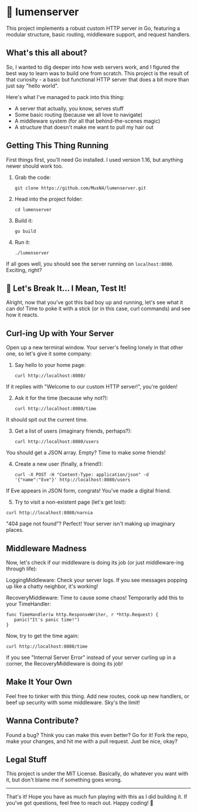 # 🌟 lumenserver

This project implements a robust custom HTTP server in Go, featuring a modular structure, basic routing, middleware support, and request handlers.

## What's this all about?

So, I wanted to dig deeper into how web servers work, and I figured the best way to learn was to build one from scratch. This project is the result of that curiosity - a basic but functional HTTP server that does a bit more than just say "hello world".

Here's what I've managed to pack into this thing:

- A server that actually, you know, serves stuff
- Some basic routing (because we all love to navigate)
- A middleware system (for all that behind-the-scenes magic)
- A structure that doesn't make me want to pull my hair out

## Getting This Thing Running

First things first, you'll need Go installed. I used version 1.16, but anything newer should work too.

1. Grab the code:
   ```
   git clone https://github.com/MuxN4/lumenserver.git
   ```
2. Head into the project folder:
   ```
   cd lumenserver
   ```
3. Build it:
   ```
   go build
   ```
4. Run it:
   ```
   ./lumenserver
   ```

If all goes well, you should see the server running on `localhost:8080`. Exciting, right?

## 🔨 Let's Break It... I Mean, Test It!
Alright, now that you've got this bad boy up and running, let's see what it can do! Time to poke it with a stick (or in this case, curl commands) and see how it reacts.

## Curl-ing Up with Your Server
Open up a new terminal window. Your server's feeling lonely in that other one, so let's give it some company:

1. Say hello to your home page:
   ```
   curl http://localhost:8080/
   ```
If it replies with "Welcome to our custom HTTP server!", you're golden!

2. Ask it for the time (because why not?):
   ```
   curl http://localhost:8080/time
   ```
It should spit out the current time. 

3. Get a list of users (imaginary friends, perhaps?):
   ```
   curl http://localhost:8080/users
   ```
You should get a JSON array. Empty? Time to make some friends!

4. Create a new user (finally, a friend!):
   ```
   curl -X POST -H "Content-Type: application/json" -d '{"name":"Eve"}' http://localhost:8080/users
   ```
If Eve appears in JSON form, congrats! You've made a digital friend.

5. Try to visit a non-existent page (let's get lost):
```
curl http://localhost:8080/narnia
```
"404 page not found"? Perfect! Your server isn't making up imaginary places.

## Middleware Madness
Now, let's check if our middleware is doing its job (or just middleware-ing through life):

LoggingMiddleware: Check your server logs. If you see messages popping up like a chatty neighbor, it's working!

RecoveryMiddleware: Time to cause some chaos! Temporarily add this to your TimeHandler:
   ```
   func TimeHandler(w http.ResponseWriter, r *http.Request) {
      panic("It's panic time!")
   }
   ```
   
Now, try to get the time again:
   ```
   curl http://localhost:8080/time
   ```
If you see "Internal Server Error" instead of your server curling up in a corner, the RecoveryMiddleware is doing its job!

## Make It Your Own

Feel free to tinker with this thing. Add new routes, cook up new handlers, or beef up security with some middleware. Sky's the limit!

## Wanna Contribute?

Found a bug? Think you can make this even better? Go for it! Fork the repo, make your changes, and hit me with a pull request. Just be nice, okay?

## Legal Stuff

This project is under the MIT License. Basically, do whatever you want with it, but don't blame me if something goes wrong.

---

That's it! Hope you have as much fun playing with this as I did building it. If you've got questions, feel free to reach out. Happy coding! 🚀
